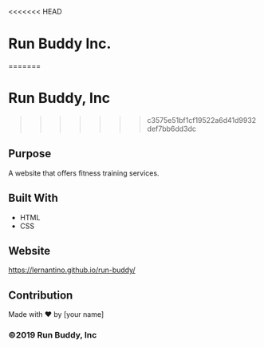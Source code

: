 <<<<<<< HEAD
# Run Buddy Inc.
=======
# Run Buddy, Inc
>>>>>>> c3575e51bf1cf19522a6d41d9932def7bb6dd3dc

## Purpose
A website that offers fitness training services. 

## Built With
* HTML
* CSS

## Website
https://lernantino.github.io/run-buddy/

## Contribution
Made with ❤️ by [your name]

### ©️2019 Run Buddy, Inc 
